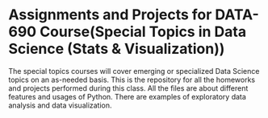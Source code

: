 # Assignments and Projects for DATA-690 Course(Special Topics in Data Science (Stats & Visualization))
The special topics courses will cover emerging or specialized Data Science topics on an as-needed basis.
This is the repository for all the homeworks and projects performed during this class. 
All the files are about different features and usages of Python. 
There are examples of exploratory data analysis and data visualization. 
